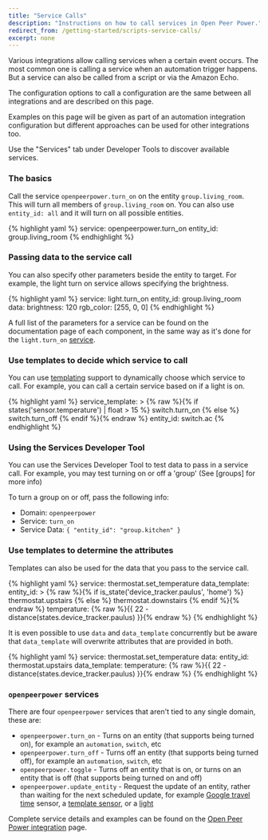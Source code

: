 ```yaml
---
title: "Service Calls"
description: "Instructions on how to call services in Open Peer Power."
redirect_from: /getting-started/scripts-service-calls/
excerpt: none
---
```


Various integrations allow calling services when a certain event occurs. The most common one is calling a service when an automation trigger happens. But a service can also be called from a script or via the Amazon Echo.

The configuration options to call a configuration are the same between all integrations and are described on this page.

Examples on this page will be given as part of an automation integration configuration but different approaches can be used for other integrations too.

<div class='note'>
Use the "Services" tab under Developer Tools to discover available services.
</div>

### The basics

Call the service `openpeerpower.turn_on` on the entity `group.living_room`. This will turn all members of `group.living_room` on. You can also use `entity_id: all` and it will turn on all possible entities.

{% highlight yaml %}
service: openpeerpower.turn_on
entity_id: group.living_room
{% endhighlight %}

### Passing data to the service call

You can also specify other parameters beside the entity to target. For example, the light turn on service allows specifying the brightness.

{% highlight yaml %}
service: light.turn_on
entity_id: group.living_room
data:
  brightness: 120
  rgb_color: [255, 0, 0]
{% endhighlight %}

A full list of the parameters for a service can be found on the documentation page of each component, in the same way as it's done for the `light.turn_on` [service](/integrations/light/#service-lightturn_on).

### Use templates to decide which service to call

You can use [templating] support to dynamically choose which service to call. For example, you can call a certain service based on if a light is on.

{% highlight yaml %}
service_template: >
  {% raw %}{% if states('sensor.temperature') | float > 15 %}
    switch.turn_on
  {% else %}
    switch.turn_off
  {% endif %}{% endraw %}
entity_id: switch.ac
{% endhighlight %}

### Using the Services Developer Tool

You can use the Services Developer Tool to test data to pass in a service call.
For example, you may test turning on or off a 'group' (See [groups] for more info)

To turn a group on or off, pass the following info:
- Domain: `openpeerpower`
- Service: `turn_on`
- Service Data: `{ "entity_id": "group.kitchen" }`

### Use templates to determine the attributes

Templates can also be used for the data that you pass to the service call.

{% highlight yaml %}
service: thermostat.set_temperature
data_template:
  entity_id: >
    {% raw %}{% if is_state('device_tracker.paulus', 'home') %}
      thermostat.upstairs
    {% else %}
      thermostat.downstairs
    {% endif %}{% endraw %}
  temperature: {% raw %}{{ 22 - distance(states.device_tracker.paulus) }}{% endraw %}
{% endhighlight %}

It is even possible to use `data` and `data_template` concurrently but be aware that `data_template` will overwrite attributes that are provided in both.

{% highlight yaml %}
service: thermostat.set_temperature
data:
  entity_id: thermostat.upstairs
data_template:
  temperature: {% raw %}{{ 22 - distance(states.device_tracker.paulus) }}{% endraw %}
{% endhighlight %}

### `openpeerpower` services

There are four `openpeerpower` services that aren't tied to any single domain, these are:

* `openpeerpower.turn_on` - Turns on an entity (that supports being turned on), for example an `automation`, `switch`, etc
* `openpeerpower.turn_off` - Turns off an entity (that supports being turned off), for example an `automation`, `switch`, etc
* `openpeerpower.toggle` - Turns off an entity that is on, or turns on an entity that is off (that supports being turned on and off)
* `openpeerpower.update_entity` - Request the update of an entity, rather than waiting for the next scheduled update, for example [Google travel time] sensor, a [template sensor], or a [light]

Complete service details and examples can be found on the [Open Peer Power integration][openpeerpower-integration-services] page.

[templating]: /topics/templating/
[google travel time]: /integrations/google_travel_time/
[template sensor]: /integrations/template/
[light]: /integrations/light/
[openpeerpower-integration-services]: /integrations/openpeerpower#services
